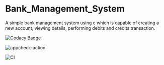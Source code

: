 # Bank_Management_System
A simple bank management system using c which is capable of creating a new account, viewing details, performing debits and credits transaction.


[![Codacy Badge](https://app.codacy.com/project/badge/Grade/fc7edb363f044123ba2d628ec8ef61f7)](https://www.codacy.com/gh/stepin105457/Bank_Management_System/dashboard?utm_source=github.com&amp;utm_medium=referral&amp;utm_content=stepin105457/Bank_Management_System&amp;utm_campaign=Badge_Grade)


![cppcheck-action](https://github.com/stepin105457/Bank_Management_System/workflows/cppcheck-action/badge.svg)

![CI](https://github.com/stepin105457/Bank_Management_System/workflows/CI/badge.svg)
